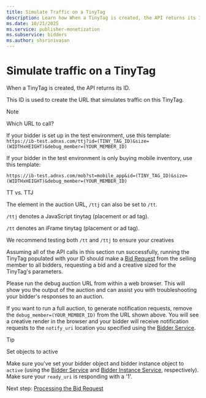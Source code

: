 ```yaml
---
title: Simulate Traffic on a TinyTag
description: Learn how When a TinyTag is created, the API returns its ID that is used to create the URL that simulates traffic on this TinyTag.
ms.date: 10/21/2025
ms.service: publisher-monetization
ms.subservice: bidders
ms.author: shsrinivasan
---
```



# Simulate traffic on a TinyTag

When a TinyTag is created, the API returns its ID.

This ID is used to create the URL that simulates traffic on this TinyTag.

> [!NOTE]
> Which URL to call?
>
> If your bidder is set up in the test environment, use this template:  
> `https://ib-test.adnxs.com/ttj?id=(TINY_TAG_ID)&size=(WIDTHxHEIGHT)&debug_member=(YOUR_MEMBER_ID)`
>
> If your bidder in the test environment is only buying mobile inventory, use this template:
>
> `https://ib-test.adnxs.com/mob?st=mobile_app&id=(TINY_TAG_ID)&size=(WIDTHxHEIGHT)&debug_member=(YOUR_MEMBER_ID)`
>
> TT vs. TTJ
>
> The element in the auction URL, `/ttj` can also be set to `/tt`.
>
> `/ttj` denotes a JavaScript tinytag (placement or ad tag).
>
>`/tt` denotes an iFrame tinytag (placement or ad tag). 
>
> We recommend testing both `/tt` and `/ttj` to ensure your creatives

Assuming all of the API calls in this section run successfully, running the TinyTag populated with your ID should make a [Bid Request](outgoing-bid-request-to-bidders.md) from the selling member to all bidders, requesting a bid and a creative sized for the TinyTag's parameters.

Please run the debug auction URL from within a web browser. This will show you the output of the auction and can assist you with troubleshooting your bidder's responses to an auction.

If you want to run a full auction, to generate notification requests, remove the `debug_member=(YOUR_MEMBER_ID)` from the URL shown above. You will see a creative render in the browser and your bidder will receive notification requests to the `notify_uri` location you specified using the [Bidder Service](bidder-service.md).

> [!TIP]
> Set objects to active
>
> Make sure you've set your bidder object and bidder instance object to `active` (using the [Bidder Service](bidder-service.md) and [Bidder Instance Service](bidder-instance-service.md), respectively).
> Make sure your `ready_uri` is responding with a '1'.

Next step: [Processing the Bid Request](process-the-bid-request.md)
